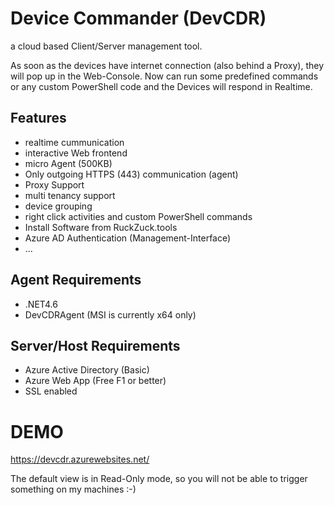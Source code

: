 # Device Commander (DevCDR)
a cloud based Client/Server management tool. 

As soon as the devices have internet connection (also behind a Proxy), they will pop up in the Web-Console. Now can run some predefined commands or any custom PowerShell code and the Devices will respond in Realtime.

## Features
* realtime cummunication
* interactive Web frontend
* micro Agent (500KB)
* Only outgoing HTTPS (443) communication (agent)
* Proxy Support
* multi tenancy support
* device grouping
* right click activities and custom PowerShell commands
* Install Software from RuckZuck.tools
* Azure AD Authentication (Management-Interface)
* ...

## Agent Requirements
* .NET4.6
* DevCDRAgent (MSI is currently x64 only)

## Server/Host Requirements
* Azure Active Directory (Basic)
* Azure Web App (Free F1 or better)
* SSL enabled

# DEMO
https://devcdr.azurewebsites.net/ 

The default view is in Read-Only mode, so you will not be able to trigger something on my machines :-)

